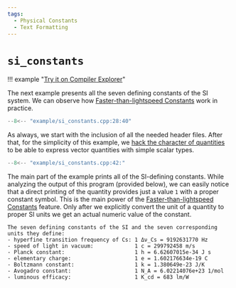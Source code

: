 ```yaml
---
tags:
  - Physical Constants
  - Text Formatting
---
```


# `si_constants`

!!! example "[Try it on Compiler Explorer](https://godbolt.org/z/MevcK8vYT)"

The next example presents all the seven defining constants of the SI system. We can observe
how [Faster-than-lightspeed Constants](../framework_basics/faster_than_lightspeed_constants.md)
work in practice.

```cpp title="si_constants.cpp" linenums="1"
--8<-- "example/si_constants.cpp:28:40"
```

As always, we start with the inclusion of all the needed header files. After that, for
the simplicity of this example, we
[hack the character of quantities](../framework_basics/character_of_a_quantity.md#hacking-the-character)
to be able to express vector quantities with simple scalar types.

```cpp title="si_constants.cpp" linenums="14"
--8<-- "example/si_constants.cpp:42:"
```

The main part of the example prints all of the SI-defining constants. While analyzing the output of
this program (provided below), we can easily notice that a direct printing of the quantity provides
just a value `1` with a proper constant symbol. This is the main power of the
[Faster-than-lightspeed Constants](../framework_basics/faster_than_lightspeed_constants.md) feature.
Only after we explicitly convert the unit of a quantity to proper SI units we get an actual numeric
value of the constant.

```text
The seven defining constants of the SI and the seven corresponding units they define:
- hyperfine transition frequency of Cs: 1 Δν_Cs = 9192631770 Hz
- speed of light in vacuum:             1 c = 299792458 m/s
- Planck constant:                      1 h = 6.62607015e-34 J s
- elementary charge:                    1 e = 1.602176634e-19 C
- Boltzmann constant:                   1 k = 1.380649e-23 J/K
- Avogadro constant:                    1 N_A = 6.02214076e+23 1/mol
- luminous efficacy:                    1 K_cd = 683 lm/W
```
